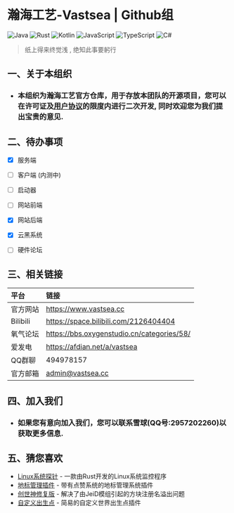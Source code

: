 # 瀚海工艺-Vastsea | Github组
![Java](https://img.shields.io/badge/java-%23ED8B00.svg?style=for-the-badge&logo=openjdk&logoColor=white)
![Rust](https://img.shields.io/badge/rust-%23000000.svg?style=for-the-badge&logo=rust&logoColor=white)
![Kotlin](https://img.shields.io/badge/kotlin-%237F52FF.svg?style=for-the-badge&logo=kotlin&logoColor=white)
![JavaScript](https://img.shields.io/badge/javascript-%23323330.svg?style=for-the-badge&logo=javascript&logoColor=%23F7DF1E)
![TypeScript](https://img.shields.io/badge/typescript-%23007ACC.svg?style=for-the-badge&logo=typescript&logoColor=white)
![C#](https://img.shields.io/badge/c%23-%23239120.svg?style=for-the-badge&logo=c-sharp&logoColor=white)

> 纸上得来终觉浅 , 绝知此事要躬行

## 一、关于本组织
- ### 本组织为瀚海工艺官方仓库，用于存放本团队的开源项目，您可以在许可证及[用户协议](https://www.vastsea.cc/user-agreement)的限度内进行二次开发, 同时欢迎您为我们提出宝贵的意见.

## 二、待办事项
- [x] 服务端
- [ ] 客户端 (内测中)
- [ ] 启动器
- [ ] 网站前端
- [x] 网站后端
- [x] 云黑系统
- [ ] 硬件论坛


## 三、相关链接
| 平台       | 链接                                         |
|:---------|:-------------------------------------------|
| 官方网站     | https://www.vastsea.cc                     |
| Bilibili | https://space.bilibili.com/2126404404      |
| 氧气论坛     | https://bbs.oxygenstudio.cn/categories/58/ |
| 爱发电      | https://afdian.net/a/vastsea               |
| QQ群聊     | 494978157                                  |
| 官方邮箱     | admin@vastsea.cc                           |

## 四、加入我们
- ### 如果您有意向加入我们，您可以联系雪球(QQ号:2957202260)以获取更多信息.

## 五、猜您喜欢
- [Linux系统探针](https://github.com/TeamVastsea/System-Probe) - 一款由Rust开发的Linux系统监控程序
- [地标管理插件](https://github.com/TeamVastsea/LavaLocationManager) - 带有点赞系统的地标管理系统插件
- [创世神修复版](https://github.com/TeamVastsea/WorldEdit) - 解决了由JeiD模组引起的方块注册名溢出问题
- [自定义出生点](https://github.com/TeamVastsea/CustomSpawn) - 简易的自定义世界出生点插件
